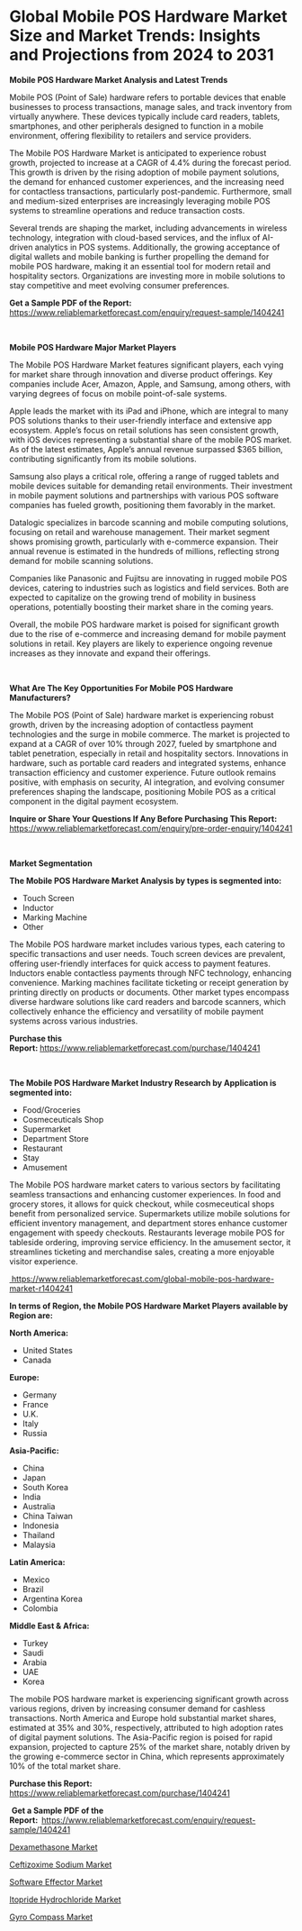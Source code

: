<p><h1>Global Mobile POS Hardware Market Size and Market Trends: Insights and Projections from 2024 to 2031</h1></p><p><strong>Mobile POS Hardware Market Analysis and Latest Trends</strong></p>
<p><p>Mobile POS (Point of Sale) hardware refers to portable devices that enable businesses to process transactions, manage sales, and track inventory from virtually anywhere. These devices typically include card readers, tablets, smartphones, and other peripherals designed to function in a mobile environment, offering flexibility to retailers and service providers.</p><p>The Mobile POS Hardware Market is anticipated to experience robust growth, projected to increase at a CAGR of 4.4% during the forecast period. This growth is driven by the rising adoption of mobile payment solutions, the demand for enhanced customer experiences, and the increasing need for contactless transactions, particularly post-pandemic. Furthermore, small and medium-sized enterprises are increasingly leveraging mobile POS systems to streamline operations and reduce transaction costs.</p><p>Several trends are shaping the market, including advancements in wireless technology, integration with cloud-based services, and the influx of AI-driven analytics in POS systems. Additionally, the growing acceptance of digital wallets and mobile banking is further propelling the demand for mobile POS hardware, making it an essential tool for modern retail and hospitality sectors. Organizations are investing more in mobile solutions to stay competitive and meet evolving consumer preferences.</p></p>
<p><strong>Get a Sample PDF of the Report:&nbsp;</strong> <a href="https://www.reliablemarketforecast.com/enquiry/request-sample/1404241?utm_campaign=1767&utm_medium=2&utm_source=Github&utm_content=ia&utm_term=23102024&utm_id=mobile-pos-hardware">https://www.reliablemarketforecast.com/enquiry/request-sample/1404241</a></p>
<p>&nbsp;</p>
<p><strong>Mobile POS Hardware Major Market Players</strong></p>
<p><p>The Mobile POS Hardware Market features significant players, each vying for market share through innovation and diverse product offerings. Key companies include Acer, Amazon, Apple, and Samsung, among others, with varying degrees of focus on mobile point-of-sale systems.</p><p>Apple leads the market with its iPad and iPhone, which are integral to many POS solutions thanks to their user-friendly interface and extensive app ecosystem. Apple’s focus on retail solutions has seen consistent growth, with iOS devices representing a substantial share of the mobile POS market. As of the latest estimates, Apple’s annual revenue surpassed $365 billion, contributing significantly from its mobile solutions.</p><p>Samsung also plays a critical role, offering a range of rugged tablets and mobile devices suitable for demanding retail environments. Their investment in mobile payment solutions and partnerships with various POS software companies has fueled growth, positioning them favorably in the market.</p><p>Datalogic specializes in barcode scanning and mobile computing solutions, focusing on retail and warehouse management. Their market segment shows promising growth, particularly with e-commerce expansion. Their annual revenue is estimated in the hundreds of millions, reflecting strong demand for mobile scanning solutions.</p><p>Companies like Panasonic and Fujitsu are innovating in rugged mobile POS devices, catering to industries such as logistics and field services. Both are expected to capitalize on the growing trend of mobility in business operations, potentially boosting their market share in the coming years.</p><p>Overall, the mobile POS hardware market is poised for significant growth due to the rise of e-commerce and increasing demand for mobile payment solutions in retail. Key players are likely to experience ongoing revenue increases as they innovate and expand their offerings.</p></p>
<p>&nbsp;</p>
<p><strong>What Are The Key Opportunities For Mobile POS Hardware Manufacturers?</strong></p>
<p><p>The Mobile POS (Point of Sale) hardware market is experiencing robust growth, driven by the increasing adoption of contactless payment technologies and the surge in mobile commerce. The market is projected to expand at a CAGR of over 10% through 2027, fueled by smartphone and tablet penetration, especially in retail and hospitality sectors. Innovations in hardware, such as portable card readers and integrated systems, enhance transaction efficiency and customer experience. Future outlook remains positive, with emphasis on security, AI integration, and evolving consumer preferences shaping the landscape, positioning Mobile POS as a critical component in the digital payment ecosystem.</p></p>
<p><strong>Inquire or Share Your Questions If Any Before Purchasing This Report:</strong> <a href="https://www.reliablemarketforecast.com/enquiry/pre-order-enquiry/1404241?utm_campaign=1767&utm_medium=2&utm_source=Github&utm_content=ia&utm_term=23102024&utm_id=mobile-pos-hardware">https://www.reliablemarketforecast.com/enquiry/pre-order-enquiry/1404241</a></p>
<p>&nbsp;</p>
<p><strong>Market Segmentation</strong></p>
<p><strong>The Mobile POS Hardware Market Analysis by types is segmented into:</strong></p>
<p><ul><li>Touch Screen</li><li>Inductor</li><li>Marking Machine</li><li>Other</li></ul></p>
<p><p>The Mobile POS hardware market includes various types, each catering to specific transactions and user needs. Touch screen devices are prevalent, offering user-friendly interfaces for quick access to payment features. Inductors enable contactless payments through NFC technology, enhancing convenience. Marking machines facilitate ticketing or receipt generation by printing directly on products or documents. Other market types encompass diverse hardware solutions like card readers and barcode scanners, which collectively enhance the efficiency and versatility of mobile payment systems across various industries.</p></p>
<p><strong>Purchase this Report:&nbsp;</strong><a href="https://www.reliablemarketforecast.com/purchase/1404241?utm_campaign=1767&utm_medium=2&utm_source=Github&utm_content=ia&utm_term=23102024&utm_id=mobile-pos-hardware">https://www.reliablemarketforecast.com/purchase/1404241</a></p>
<p>&nbsp;</p>
<p><strong>The Mobile POS Hardware Market Industry Research by Application is segmented into:</strong></p>
<p><ul><li>Food/Groceries</li><li>Cosmeceuticals Shop</li><li>Supermarket</li><li>Department Store</li><li>Restaurant</li><li>Stay</li><li>Amusement</li></ul></p>
<p><p>The Mobile POS hardware market caters to various sectors by facilitating seamless transactions and enhancing customer experiences. In food and grocery stores, it allows for quick checkout, while cosmeceutical shops benefit from personalized service. Supermarkets utilize mobile solutions for efficient inventory management, and department stores enhance customer engagement with speedy checkouts. Restaurants leverage mobile POS for tableside ordering, improving service efficiency. In the amusement sector, it streamlines ticketing and merchandise sales, creating a more enjoyable visitor experience.</p></p>
<p><a href="https://www.reliablemarketforecast.com/global-mobile-pos-hardware-market-r1404241?utm_campaign=1767&utm_medium=2&utm_source=Github&utm_content=ia&utm_term=23102024&utm_id=mobile-pos-hardware">&nbsp;https://www.reliablemarketforecast.com/global-mobile-pos-hardware-market-r1404241</a></p>
<p><strong>In terms of Region, the Mobile POS Hardware Market Players available by Region are:</strong></p>
<p>
    <p> <strong> North America: </strong>
        <ul>
            <li>United States</li>
            <li>Canada</li>
        </ul>
        </p> 
    <p> <strong> Europe: </strong>
        <ul>
            <li>Germany</li>
            <li>France</li>
            <li>U.K.</li>
            <li>Italy</li>
            <li>Russia</li>
        </ul>
        </p> 
    <p> <strong> Asia-Pacific: </strong>
        <ul>
            <li>China</li>
            <li>Japan</li>
            <li>South Korea</li>
            <li>India</li>
            <li>Australia</li>
            <li>China Taiwan</li>
            <li>Indonesia</li>
            <li>Thailand</li>
            <li>Malaysia</li>
        </ul>
        </p> 
    <p> <strong> Latin America: </strong>
        <ul>
            <li>Mexico</li>
            <li>Brazil</li>
            <li>Argentina Korea</li>
            <li>Colombia</li>
        </ul>
        </p> 
    <p> <strong> Middle East & Africa: </strong>
        <ul>
            <li>Turkey</li>
            <li>Saudi</li>
            <li>Arabia</li>
            <li>UAE</li>
            <li>Korea</li>
        </ul>
    </p>
    </p>
<p><p>The mobile POS hardware market is experiencing significant growth across various regions, driven by increasing consumer demand for cashless transactions. North America and Europe hold substantial market shares, estimated at 35% and 30%, respectively, attributed to high adoption rates of digital payment solutions. The Asia-Pacific region is poised for rapid expansion, projected to capture 25% of the market share, notably driven by the growing e-commerce sector in China, which represents approximately 10% of the total market share.</p></p>
<p><strong>Purchase this Report: </strong><a href="https://www.reliablemarketforecast.com/purchase/1404241?utm_campaign=1767&utm_medium=2&utm_source=Github&utm_content=ia&utm_term=23102024&utm_id=mobile-pos-hardware">https://www.reliablemarketforecast.com/purchase/1404241</a></p>
<p>&nbsp;<strong>Get a Sample PDF of the Report:&nbsp;&nbsp;</strong><a href="https://www.reliablemarketforecast.com/enquiry/request-sample/1404241?utm_campaign=1767&utm_medium=2&utm_source=Github&utm_content=ia&utm_term=23102024&utm_id=mobile-pos-hardware">https://www.reliablemarketforecast.com/enquiry/request-sample/1404241</a></p>
<p><strong></strong></p>
<p><p><a href="https://www.linkedin.com/pulse/booming-dexamethasone-market-sector-analysis-growth-projections-mbqlc?utm_campaign=1767&utm_medium=2&utm_source=Github&utm_content=ia&utm_term=23102024&utm_id=mobile-pos-hardware">Dexamethasone Market</a></p><p><a href="https://www.linkedin.com/pulse/regional-adaptations-global-ceftizoxime-sodium-market-trends-3do9c?utm_campaign=1767&utm_medium=2&utm_source=Github&utm_content=ia&utm_term=23102024&utm_id=mobile-pos-hardware">Ceftizoxime Sodium Market</a></p><p><a href="https://github.com/kaufmannDavid16/Market-Research-Report-List-1/blob/main/software-effector-market.md?utm_campaign=1767&utm_medium=2&utm_source=Github&utm_content=ia&utm_term=23102024&utm_id=mobile-pos-hardware">Software Effector Market</a></p><p><a href="https://www.linkedin.com/pulse/top-trends-transforming-itopride-hydrochloride-market-2024-icedc?utm_campaign=1767&utm_medium=2&utm_source=Github&utm_content=ia&utm_term=23102024&utm_id=mobile-pos-hardware">Itopride Hydrochloride Market</a></p><p><a href="https://issuu.com/reportprime-2/docs/gyro-compass-market-size-2030.pptx_99d655c78832be?utm_campaign=1767&utm_medium=2&utm_source=Github&utm_content=ia&utm_term=23102024&utm_id=mobile-pos-hardware">Gyro Compass Market</a></p></p>